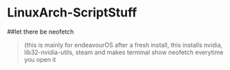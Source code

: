 # LinuxArch-ScriptStuff
 ##let there be neofetch
>(this is mainly for endeavourOS after a fresh install, this installs
>nvidia, lib32-nvidia-utils, steam and makes terminal show neofetch everytime you open it
